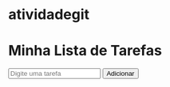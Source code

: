 ﻿# atividadegit
<!DOCTYPE html>
<html lang="pt-br">
<head>
    <meta charset="UTF-8">
    <meta name="viewport" content="width=device-width, initial-scale=1.0">
    <title>Lista de Tarefas</title>
    <link rel="stylesheet" href="style.css">
</head>
<body>
    <div class="container">
        <h1>Minha Lista de Tarefas</h1>
        <input type="text" id="taskInput" placeholder="Digite uma tarefa">
        <button id="addButton">Adicionar</button>
        <ul id="taskList"></ul>
    </div>
    <script src="script.js"></script>
</body>
</html>
